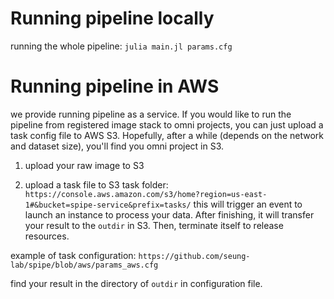 # Running pipeline locally
running the whole pipeline:
`julia main.jl params.cfg`

# Running pipeline in AWS
we provide running pipeline as a service. If you would like to run the pipeline from registered image stack to omni projects, you can just upload a task config file to AWS S3. Hopefully, after a while (depends on the network and dataset size), you'll find you omni project in S3.

1. upload your raw image to S3

2. upload a task file to S3 task folder: 
`https://console.aws.amazon.com/s3/home?region=us-east-1#&bucket=spipe-service&prefix=tasks/`
this will trigger an event to launch an instance to process your data. After finishing, it will transfer your result to the `outdir` in S3. Then, terminate itself to release resources.

example of task configuration:
`https://github.com/seung-lab/spipe/blob/aws/params_aws.cfg`

find your result in the directory of `outdir` in configuration file.
